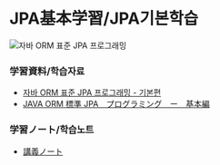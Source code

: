 # JPA基本学習/JPA기본학습
![자바 ORM 표준 JPA 프로그래밍](https://lh3.googleusercontent.com/proxy/eOrFuk14yIAfPf0O5woNu7R6x1OlIUkF4OKzzQnNygrRT9dcr_6Hptf5Ds0JHsQrQHh8Hw5mT49_iVXZ70spaUynEV2MCFjSuVivuT-TBFdBTD8cJzU9_R4)
### 学習資料/학습자료
- [자바 ORM 표준 JPA 프로그래밍 - 기본편](https://www.inflearn.com/course/ORM-JPA-Basic/dashboard)
- [JAVA ORM 標準 JPA　プログラミング　ー　基本編](https://www.inflearn.com/course/ORM-JPA-Basic/dashboard)

### 学習ノート/학습노트
- [講義ノート](https://future-laser-726.notion.site/JPA-bd68fdacb15b4d02864b3dd0e8ddc887)